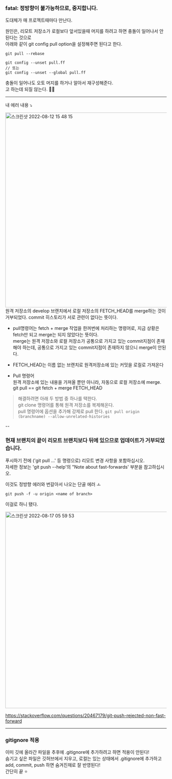 ### fatal: 정방향이 불가능하므로, 중지합니다.  

도대체가 매 프로젝트때마다 만난다. 

원인은, 리모트 저장소가 로컬보다 앞서있을때 머지를 하려고 하면 충돌이 일어나서 안된다는 것으로   
아래와 같이 git config pull option을 설정해주면 된다고 한다. 

```
git pull --rebase

git config --unset pull.ff
// 또는
git config --unset --global pull.ff
```
충돌이 일어나도 오토 머지를 하거나 알아서 재구성해준다.   
고 하는데 되질 않는다. 😵‍💫

---

내 에러 내용 ⤵️   

<img width="607" alt="스크린샷 2022-08-12 15 48 15" src="https://user-images.githubusercontent.com/92393851/184366975-b3b42d87-6538-47e5-8981-8deefac9d5bc.png">
원격 저장소의 develop 브랜치에서 로컬 저장소의 FETCH_HEAD를 merge하는 것이 거부되었다.  
commit 히스토리가 서로 관련이 없다는 뜻이다.  

* pull명령어는 fetch + merge 작업을 한꺼번에 처리하는 명령어로, 지금 상황은 fetch만 되고 merge는 되지 않았다는 뜻이다.  
merge는 원격 저장소와 로컬 저장소가 공통으로 가지고 있는 commit지점이 존재해야 하는데, 공통으로 가지고 있는 commit지점이 존재하지 않으니 merge이 안된다.  

* FETCH_HEAD는 이름 없는 브랜치로 원격저장소에 있는 커밋을 로컬로 가져온다 

* Pull 명령어  
원격 저장소에 있는 내용을 가져올 뿐만 아니라, 자동으로 로컬 저장소에 merge. 
git pull  == git fetch + merge FETCH_HEAD

> 해결하려면 아래 두 방법 중 하나를 택한다.   
git clone 명령어를 통해 원격 저장소를 복제해온다.   
pull 명령어에 옵션을 추가해 강제로 pull 한다.    ```git pull origin (branchname) --allow-unrelated-histories```

--

### 현재 브랜치의 끝이 리모트 브랜치보다 뒤에 있으므로 업데이트가 거부되었습니다.  
푸시하기 전에 ('git pull ...' 등 명령으로) 리모트 변경 사항을 포함하십시오.  
자세한 정보는 'git push --help'의 "Note about fast-forwards' 부분을 참고하십시오.  

이것도 정방향 에러와 번갈아서 나오는 단골 에러
ㅗ 

```
git push -f -u origin <name of branch>
```
이걸로 하니 됐다. 

<img width="612" alt="스크린샷 2022-08-17 05 59 53" src="https://user-images.githubusercontent.com/92393851/185049639-fb1f42ab-9dca-4621-b543-842003401ca7.png">

https://stackoverflow.com/questions/20467179/git-push-rejected-non-fast-forward


---

### gitignore 적용

이미 깃에 올라간 파일을 추후에 .gitignore에 추가하려고 하면 적용이 안된다!  
숨기고 싶은 파일은 깃허브에서 지우고, 로컬는 있는 상태에서 .gitignore에 추가하고 add, commit, push 하면 숨겨진채로 잘 반영된다!  
간단히 끝 ⭐️

